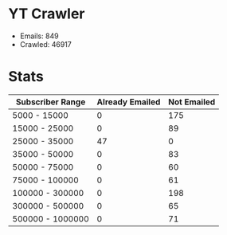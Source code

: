 # YT Crawler
- Emails: 849
- Crawled: 46917

# Stats
| Subscriber Range  | Already Emailed | Not Emailed |
|-------|-------|-------|
| 5000 - 15000 | 0 | 175 |
| 15000 - 25000 | 0 | 89 |
| 25000 - 35000 | 47 | 0 |
| 35000 - 50000 | 0 | 83 |
| 50000 - 75000 | 0 | 60 |
| 75000 - 100000 | 0 | 61 |
| 100000 - 300000 | 0 | 198 |
| 300000 - 500000 | 0 | 65 |
| 500000 - 1000000 | 0 | 71 |
